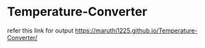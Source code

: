 # Temperature-Converter

refer this link for output
https://maruthi1225.github.io/Temperature-Converter/
